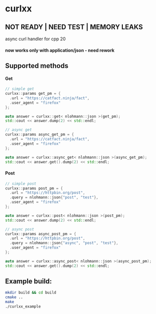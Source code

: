 # curlxx
## NOT READY | NEED TEST | MEMORY LEAKS
async curl handler for cpp 20
#### now works only with application/json - need rework

## Supported methods
#### Get
```cpp
// simple get
curlxx::params get_pm = {
  .url = "https://catfact.ninja/fact",
  .user_agent = "firefox"
};

auto answer = curlxx::get< nlohmann::json >(get_pm);
std::cout << answer.dump(2) << std::endl;

// async get
curlxx::params async_get_pm = {
  .url = "https://catfact.ninja/fact",
  .user_agent = "firefox"
};

auto answer = curlxx::async_get< nlohmann::json >(async_get_pm);
std::cout << answer.get().dump(2) << std::endl;
```

#### Post
```cpp
// simple post
curlxx::params post_pm = {
  .url = "https://httpbin.org/post",
  .query = nlohmann::json{"post", "test"},
  .user_agent = "firefox"
};

auto answer = curlxx::post< nlohmann::json >(post_pm);
std::cout << answer.dump(2) << std::endl;

// async post
curlxx::params async_post_pm = {
  .url = "https://httpbin.org/post",
  .query = nlohmann::json{"async", "post", "test"},
  .user_agent = "firefox"
};

auto answer = curlxx::async_post< nlohmann::json >(async_post_pm);
std::cout << answer.get().dump(2) << std::endl;
```

## Example build:
```sh
mkdir build && cd build
cmake ..
make
./curlxx_example
```
